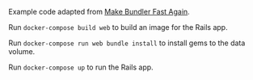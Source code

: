 Example code adapted from [Make Bundler Fast Again](http://bradgessler.com/articles/docker-bundler/).

Run `docker-compose build web` to build an image for the Rails app.

Run `docker-compose run web bundle install` to install gems to the data volume.

Run `docker-compose up` to run the Rails app.
